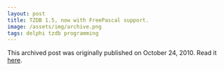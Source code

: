 ```yaml
---
layout: post
title: TZDB 1.5, now with FreePascal support.
image: /assets/img/archive.png
tags: delphi tzdb programming
---
```

This archived post was originally published on October 24, 2010. Read it [here](/alex.ciobanu.org/index1263.html).
